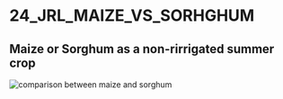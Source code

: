# 24_JRL_MAIZE_VS_SORHGHUM
## **Maize or Sorghum as a non-rirrigated summer crop**
![comparison between maize and sorghum](https://cdn.businessday.ng/wp-content/uploads/2024/02/Maize-and-sorghum-1.png)
